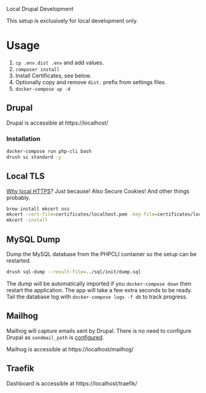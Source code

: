 Local Drupal Development

This setup is exclusively for local development only.

# Usage

 1. `cp .env.dist .env` and add values.
 2. `composer install`
 3. Install Certificates, see below.
 4. Optionally copy and remove `dist.` prefix from settings files.
 5. `docker-compose up -d`

## Drupal

Drupal is accessible at https://localhost/

### Installation

```bash
docker-compose run php-cli bash
drush si standard -y
```

## Local TLS

[Why local HTTPS][local-https]? Just because! Also Secure Cookies! And other things probably.

```bash
brew install mkcert nss
mkcert -cert-file=certificates/localhost.pem -key-file=certificates/localhost-key.pem localhost
mkcert -install
```

 [local-https]: https://web.dev/how-to-use-local-https/

## MySQL Dump

Dump the MySQL database from the PHPCLI container so the setup can be restarted.

```bash
drush sql-dump --result-file=../sql/init/dump.sql
```

The dump will be automatically imported if you `docker-compose down` then
restart the application. The app will take a few extra seconds to be ready. Tail
the database log with `docker-compose logs -f db` to track progress. 

## Mailhog

Mailhog will capture emails sent by Drupal. There is no need to configure Drupal
as `sendmail_path` is [configured][sendmail-php-ini].

Mailhog is accessible at https://localhost/mailhog/

 [sendmail-php-ini]: https://github.com/skpr/containers/blob/master/php/base/conf.d/50_overrides.ini

## Traefik

Dashboard is accessible at https://localhost/traefik/ 
